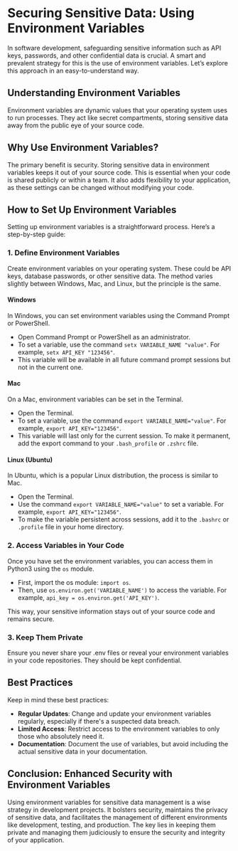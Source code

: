 # Securing Sensitive Data: Using Environment Variables

In software development, safeguarding sensitive information such as API keys, passwords, and other confidential data is crucial. A smart and prevalent strategy for this is the use of environment variables. Let’s explore this approach in an easy-to-understand way.

## Understanding Environment Variables
Environment variables are dynamic values that your operating system uses to run processes. They act like secret compartments, storing sensitive data away from the public eye of your source code.

## Why Use Environment Variables?
The primary benefit is security. Storing sensitive data in environment variables keeps it out of your source code. This is essential when your code is shared publicly or within a team. It also adds flexibility to your application, as these settings can be changed without modifying your code.

## How to Set Up Environment Variables
Setting up environment variables is a straightforward process. Here’s a step-by-step guide:

### 1. Define Environment Variables
Create environment variables on your operating system. These could be API keys, database passwords, or other sensitive data. The method varies slightly between Windows, Mac, and Linux, but the principle is the same.

#### Windows
In Windows, you can set environment variables using the Command Prompt or PowerShell.

- Open Command Prompt or PowerShell as an administrator.
- To set a variable, use the command `setx VARIABLE_NAME "value"`. For example, `setx API_KEY "123456"`.
- This variable will be available in all future command prompt sessions but not in the current one.

#### Mac
On a Mac, environment variables can be set in the Terminal.

- Open the Terminal.
- To set a variable, use the command `export VARIABLE_NAME="value"`. For example, `export API_KEY="123456"`.
- This variable will last only for the current session. To make it permanent, add the export command to your `.bash_profile` or `.zshrc` file.

#### Linux (Ubuntu)
In Ubuntu, which is a popular Linux distribution, the process is similar to Mac.

- Open the Terminal.
- Use the command `export VARIABLE_NAME="value"` to set a variable. For example, `export API_KEY="123456"`.
- To make the variable persistent across sessions, add it to the `.bashrc` or `.profile` file in your home directory.

### 2. Access Variables in Your Code
Once you have set the environment variables, you can access them in Python3 using the `os` module.

- First, import the os module: `import os`.
- Then, use `os.environ.get('VARIABLE_NAME')` to access the variable. For example, `api_key = os.environ.get('API_KEY')`.

This way, your sensitive information stays out of your source code and remains secure.

### 3. Keep Them Private
Ensure you never share your .env files or reveal your environment variables in your code repositories. They should be kept confidential.

## Best Practices
Keep in mind these best practices:

- **Regular Updates**: Change and update your environment variables regularly, especially if there's a suspected data breach.
- **Limited Access**: Restrict access to the environment variables to only those who absolutely need it.
- **Documentation**: Document the use of variables, but avoid including the actual sensitive data in your documentation.

## Conclusion: Enhanced Security with Environment Variables
Using environment variables for sensitive data management is a wise strategy in development projects. It bolsters security, maintains the privacy of sensitive data, and facilitates the management of different environments like development, testing, and production. The key lies in keeping them private and managing them judiciously to ensure the security and integrity of your application.